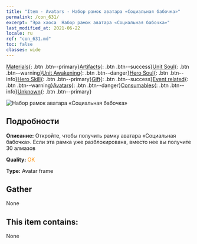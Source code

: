 ```yaml
---
title: "Item - Avatars - Набор рамок аватара «Социальная бабочка»"
permalink: /con_631/
excerpt: "Эра хаоса  Набор рамок аватара «Социальная бабочка»"
last_modified_at: 2021-06-22
locale: ru
ref: "con_631.md"
toc: false
classes: wide
---
```

 [Materials](/ItemsRU/){: .btn .btn--primary}[Artifacts](/ItemsRU/Artifacts/){: .btn .btn--success}[Unit Soul](/ItemsRU/UnitSoul/){: .btn .btn--warning}[Unit Awakening](/ItemsRU/UnitAwakening/){: .btn .btn--danger}[Hero Soul](/ItemsRU/HeroSoul/){: .btn .btn--info}[Hero Skill](/ItemsRU/HeroSkill/){: .btn .btn--primary}[Gift](/ItemsRU/Gift/){: .btn .btn--success}[Event related](/ItemsRU/Events/){: .btn .btn--warning}[Avatars](/ItemsRU/Avatars/){: .btn .btn--danger}[Consumables](/ItemsRU/Consumables/){: .btn .btn--info}[Unknown](/ItemsRU/Unknown/){: .btn .btn--primary}

 ![Набор рамок аватара «Социальная бабочка»](/images/t/i_907003.png)

## Подробности
 **Описание:** Откройте, чтобы получить рамку аватара «Социальная бабочка». Если эта рамка уже разблокирована, вместо нее вы получите 30 алмазов

 **Quality:** <span style="color: #FF8C00">OK</span>

 **Type:** Avatar frame

## Gather

  None

## This item contains:

  None

